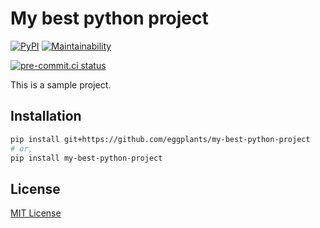 # My best python project

[![PyPI](
  https://img.shields.io/pypi/v/my-best-python-project?color=blue
  )](
  https://pypi.org/project/my-best-python-project/
) [![Maintainability](
  https://api.codeclimate.com/v1/badges/e6d94059d1dc7f08d2a4/maintainability
  )](
  https://codeclimate.com/github/eggplants/my-best-python-project/maintainability
)

[![pre-commit.ci status](
  https://results.pre-commit.ci/badge/github/eggplants/my-best-python-project/master.svg
  )](
  https://results.pre-commit.ci/latest/github/eggplants/my-best-python-project/master
)

This is a sample project.

## Installation

```sh
pip install git+https://github.com/eggplants/my-best-python-project
# or,
pip install my-best-python-project
```

## License

[MIT License](https://github.com/eggplants/my-best-python-project/blob/master/LICENSE)
